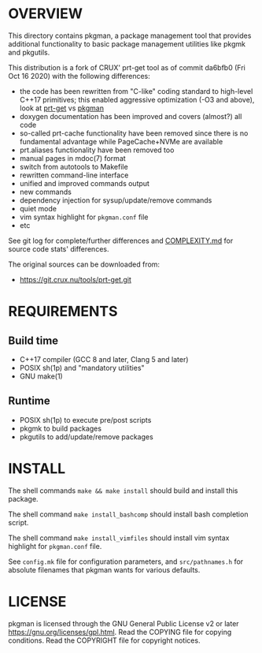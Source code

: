 OVERVIEW
========

This directory contains pkgman, a package management tool that provides
additional functionality to basic package management utilities like pkgmk and
pkgutils.

This distribution is a fork of CRUX' prt-get tool as of commit da6bfb0 (Fri Oct
16 2020) with the following differences:
  * the code has been rewritten from "C-like" coding standard to high-level
    C++17 primitives; this enabled aggressive optimization (-O3 and above),
    look at [prt-get][1] vs [pkgman][2]
  * doxygen documentation has been improved and covers (almost?) all code
  * so-called prt-cache functionality have been removed since there is no
    fundamental advantage while PageCache+NVMe are available
  * prt.aliases functionality have been removed too
  * manual pages in mdoc(7) format
  * switch from autotools to Makefile
  * rewritten command-line interface
  * unified and improved commands output
  * new commands
  * dependency injection for sysup/update/remove commands
  * quiet mode
  * vim syntax highlight for `pkgman.conf` file
  * etc

See git log for complete/further differences and [COMPLEXITY.md][3] for source
code stats' differences.

[1]: https://git.crux.nu/ports/core/src/branch/3.7/prt-get/README
[2]: https://github.com/zeppe-lin/pkgsrc-core/blob/master/pkgman/Pkgfile#L14
[3]: https://github.com/zeppe-lin/pkgman/blob/master/COMPLEXITY.md

The original sources can be downloaded from:
  * https://git.crux.nu/tools/prt-get.git


REQUIREMENTS
============

Build time
----------
  * C++17 compiler (GCC 8 and later, Clang 5 and later)
  * POSIX sh(1p) and "mandatory utilities"
  * GNU make(1)

Runtime
-------
  * POSIX sh(1p) to execute pre/post scripts
  * pkgmk to build packages
  * pkgutils to add/update/remove packages


INSTALL
=======

The shell commands `make && make install` should build and install this
package.

The shell command `make install_bashcomp` should install bash completion
script.

The shell command `make install_vimfiles` should install vim syntax highlight
for `pkgman.conf` file.

See `config.mk` file for configuration parameters, and `src/pathnames.h` for
absolute filenames that pkgman wants for various defaults.


LICENSE
=======

pkgman is licensed through the GNU General Public License v2 or later
<https://gnu.org/licenses/gpl.html>.
Read the COPYING file for copying conditions.
Read the COPYRIGHT file for copyright notices.

